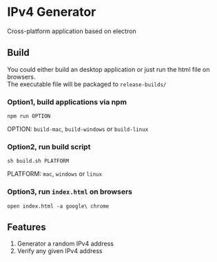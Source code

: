 # IPv4 Generator
Cross-platform application based on electron

## Build

You could either build an desktop application or just run the html file on browsers.       
The executable file will be packaged to ```release-builds/```     

### Option1, build applications via npm
```shell
npm run OPTION
```

OPTION: ```build-mac```, ```build-windows``` or ```build-linux```

### Option2, run build script
```shell
sh build.sh PLATFORM
```

PLATFORM: ```mac```, ```windows``` or ```linux```

### Option3, run ```index.html``` on browsers
```shell
open index.html -a google\ chrome
```


## Features
1. Generator a random IPv4 address      
2. Verify any given IPv4 address